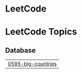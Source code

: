 # LeetCode

<!---LeetCode Topics Start-->
# LeetCode Topics
## Database
|  |
| ------- |
| [0595-big-countries](https://github.com/drashtee-parmar/LeetCode/tree/master/0595-big-countries) |
<!---LeetCode Topics End-->
